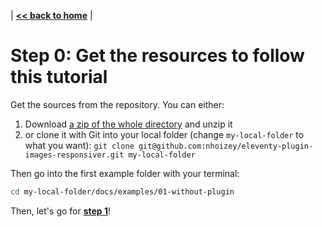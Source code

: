 | **[<< back to home](../../)** |

# Step 0: Get the resources to follow this tutorial

Get the sources from the repository. You can either:

1. Download [a zip of the whole directory](https://github.com/nhoizey/eleventy-plugin-images-responsiver/archive/master.zip) and unzip it
1. or clone it with Git into your local folder (change `my-local-folder` to what you want):
   `git clone git@github.com:nhoizey/eleventy-plugin-images-responsiver.git my-local-folder`

Then go into the first example folder with your terminal:

```bash
cd my-local-folder/docs/examples/01-without-plugin
```

Then, let's go for **[step 1](https://nhoizey.github.io/eleventy-plugin-images-responsiver/examples/01-without-plugin/)**!
